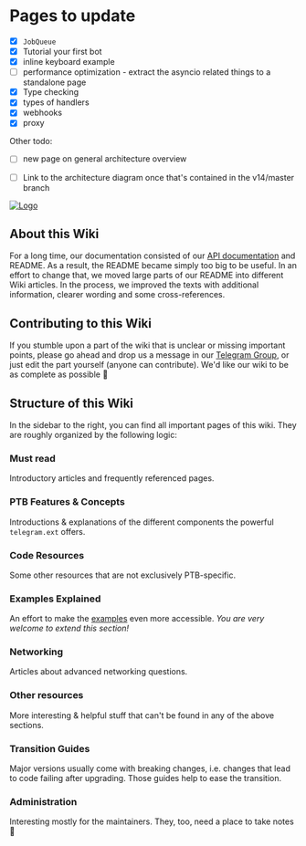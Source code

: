 # Pages to update

- [x] `JobQueue`
- [x] Tutorial your first bot
- [x] inline keyboard example
- [ ] performance optimization - extract the asyncio related things to a standalone page
- [x] Type checking
- [x] types of handlers
- [x] webhooks
- [x] proxy

Other todo:

- [ ] new page on general architecture overview
- [ ] Link to the architecture diagram once that's contained in the v14/master branch


[![Logo](https://github.com/python-telegram-bot/logos/raw/master/logo-text/png/ptb-logo-text_768.png)](https://python-telegram-bot.org/)

## About this Wiki
For a long time, our documentation consisted of our [API documentation](http://python-telegram-bot.readthedocs.io/) and README. As a result, the README became simply too big to be useful. In an effort to change that, we moved large parts of our README into different Wiki articles. In the process, we improved the texts with additional information, clearer wording and some cross-references. 


## Contributing to this Wiki
If you stumble upon a part of the wiki that is unclear or missing important points, please go ahead and drop us a message in our [Telegram Group](https://t.me/pythontelegrambotgroup), or just edit the part yourself (anyone can contribute). We'd like our wiki to be as complete as possible 🙂

## Structure of this Wiki

In the sidebar to the right, you can find all important pages of this wiki. They are roughly organized by the following logic:

### Must read

Introductory articles and frequently referenced pages.

### PTB Features & Concepts

Introductions & explanations of the different components the powerful `telegram.ext` offers.

### Code Resources

Some other resources that are not exclusively PTB-specific.

### Examples Explained

An effort to make the [examples](https://github.com/python-telegram-bot/python-telegram-bot/tree/master/examples) even more accessible.
*You are very welcome to extend this section!*

### Networking

Articles about advanced networking questions.

### Other resources

More interesting & helpful stuff that can't be found in any of the above sections.

### Transition Guides

Major versions usually come with breaking changes, i.e. changes that lead to code failing after upgrading. Those guides help to ease the transition.

### Administration

Interesting mostly for the maintainers. They, too, need a place to take notes 🙂